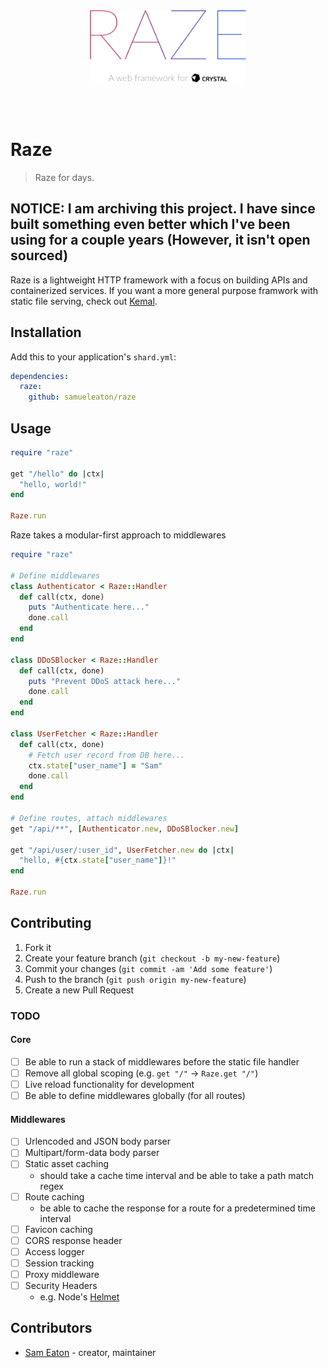 <br>
<br>
<p align="center">
<img width="250" title="raze" alt="raze" src="https://raw.githubusercontent.com/samueleaton/design/master/raze-hero.png">
</p>
<br>
<br>

# Raze

> Raze for days.

## NOTICE: I am archiving this project. I have since built something even better which I've been using for a couple years (However, it isn't open sourced)

Raze is a lightweight HTTP framework with a focus on building APIs and containerized services. If you want a more general purpose framwork with static file serving, check out [Kemal](https://github.com/kemalcr/kemal).

## Installation

Add this to your application's `shard.yml`:

```yaml
dependencies:
  raze:
    github: samueleaton/raze
```

## Usage

```ruby
require "raze"

get "/hello" do |ctx|
  "hello, world!"
end

Raze.run
```


Raze takes a modular-first approach to middlewares

```ruby
require "raze"

# Define middlewares
class Authenticator < Raze::Handler
  def call(ctx, done)
    puts "Authenticate here..."
    done.call
  end
end

class DDoSBlocker < Raze::Handler
  def call(ctx, done)
    puts "Prevent DDoS attack here..."
    done.call
  end
end

class UserFetcher < Raze::Handler
  def call(ctx, done)
    # Fetch user record from DB here...
    ctx.state["user_name"] = "Sam"
    done.call
  end
end

# Define routes, attach middlewares
get "/api/**", [Authenticator.new, DDoSBlocker.new]

get "/api/user/:user_id", UserFetcher.new do |ctx|
  "hello, #{ctx.state["user_name"]}!"
end

Raze.run
```

## Contributing

1. Fork it
2. Create your feature branch (`git checkout -b my-new-feature`)
3. Commit your changes (`git commit -am 'Add some feature'`)
4. Push to the branch (`git push origin my-new-feature`)
5. Create a new Pull Request

### TODO

####  Core

- [ ] Be able to run a stack of middlewares before the static file handler
- [ ] Remove all global scoping (e.g. `get "/"` -> `Raze.get "/"`)
- [ ] Live reload functionality for development
- [ ] Be able to define middlewares globally (for all routes)

#### Middlewares

- [ ] Urlencoded and JSON body parser
- [ ] Multipart/form-data body parser
- [ ] Static asset caching
  - should take a cache time interval and be able to take a path match regex
- [ ] Route caching
  - be able to cache the response for a route for a predetermined time interval
- [ ] Favicon caching
- [ ] CORS response header
- [ ] Access logger
- [ ] Session tracking
- [ ] Proxy middleware
- [ ] Security Headers
  - e.g. Node's [Helmet](https://www.npmjs.com/package/helmet)

## Contributors

- [Sam Eaton](https://github.com/samueleaton) - creator, maintainer
